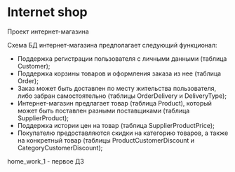 # Internet shop

Проект интернет-магазина

Схема БД интернет-магазина предполагает следующий функционал:

* Поддержка регистрации пользователя с личными данными (таблица Customer);
* Поддержка корзины товаров и оформления заказа из нее (таблица Order);
* Заказ может быть доставлен по месту жительства пользователя, либо забран самостоятельно (таблицы OrderDelivery и DeliveryType);
* Интернет-магазин предлагает товар (таблица Product), который может быть поставлен разными поставщиками (таблица SupplierProduct);
* Поддержка истории цен на товар (таблица SupplierProductPrice);
* Покупателю предоставляются скидки на категорию товаров, а также на конкретный товар (таблицы ProductCustomerDiscount и CategoryCustomerDiscount);

home_work_1 - первое ДЗ